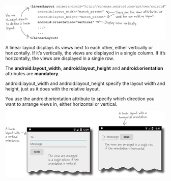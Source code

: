 ![](.guides/img/1linear.png)

A linear layout displays its views next to each other, either vertically or horizontally. If it’s vertically, the views are displayed in a single column. If it’s horizontally, the views are displayed in a single row. 

The **android:layout_width**, **android:layout_height** and **android:orientation** attributes are **mandatory**. 

android:layout_width and android:layout_height specify the layout width and height, just as it does with the relative layout. 

You use the android:orientation attribute to specify which direction you want to arrange views in, either horizontal or vertical.

![](.guides/img/2w3b.png)
